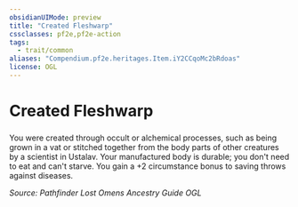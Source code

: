 ```yaml
---
obsidianUIMode: preview
title: "Created Fleshwarp"
cssclasses: pf2e,pf2e-action
tags:
  - trait/common
aliases: "Compendium.pf2e.heritages.Item.iY2CCqoMc2bRdoas"
license: OGL
---
```

# Created Fleshwarp

### 






You were created through occult or alchemical processes, such as being grown in a vat or stitched together from the body parts of other creatures by a scientist in Ustalav. Your manufactured body is durable; you don't need to eat and can't starve. You gain a +2 circumstance bonus to saving throws against diseases.

*Source: Pathfinder Lost Omens Ancestry Guide*
*OGL*